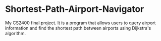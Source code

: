 # Shortest-Path-Airport-Navigator
My CS2400 final project. It is a program that allows users to query airport information and find the shortest path between airports using Dijkstra's algorithm.

